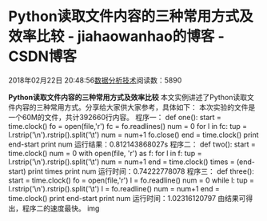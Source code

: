 
# Python读取文件内容的三种常用方式及效率比较 - jiahaowanhao的博客 - CSDN博客


2018年02月22日 20:48:56[数据分析技术](https://me.csdn.net/jiahaowanhao)阅读数：5890


**Python读取文件内容的三种常用方式及效率比较**
本文实例讲述了Python读取文件内容的三种常用方式。分享给大家供大家参考，具体如下：
本次实验的文件是一个60M的文件，共计392660行内容。
程序一：
def one():
start = time.clock()
fo = open(file,'r')
fc = fo.readlines()
num = 0
for l in fc:
tup = l.rstrip('\n').rstrip().split('\t')
num = num+1
fo.close()
end = time.clock()
print end-start
print num
运行结果：0.812143868027s
程序二：
def two():
start = time.clock()
num = 0
with open(file, 'r') as f:
for l in f:
tup = l.rstrip('\n').rstrip().split('\t')
num = num+1
end = time.clock()
times = (end-start)
print times
print num
运行时间：0.74222778078
程序三：
def three():
start = time.clock()
fo = open(file,'r')
l = fo.readline()
num = 0
while l:
tup = l.rstrip('\n').rstrip().split('\t')
l = fo.readline()
num = num+1
end = time.clock()
print end-start
print num
运行时间：1.02316120797
由结果可得出，程序二的速度最快。
img

